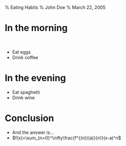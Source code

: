 % Eating Habits
% John Doe
% March 22, 2005

# In the morning

<audio  data-autoplay >
<source src="./track01.mp3" type="audio/mpeg">
</audio>
<br>

- Eat eggs
- Drink coffee

# In the evening

- Eat spaghetti
- Drink wine

# Conclusion

- And the answer is...
- $f(x)=\sum_{n=0}^\infty\frac{f^{(n)}(a)}{n!}(x-a)^n$    

